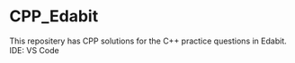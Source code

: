 # CPP_Edabit
This repositery has CPP solutions for the C++ practice questions in Edabit.
IDE: VS Code
